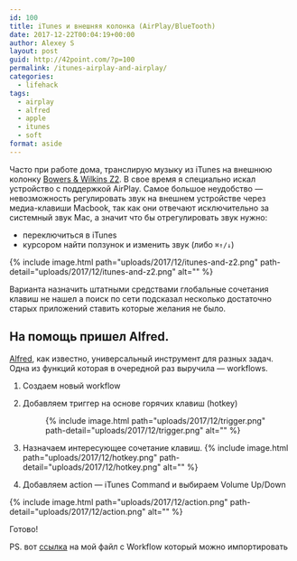```yaml
---
id: 100
title: iTunes и внешняя колонка (AirPlay/BlueTooth)
date: 2017-12-22T00:04:19+00:00
author: Alexey S
layout: post
guid: http://42point.com/?p=100
permalink: /itunes-airplay-and-airplay/
categories:
  - lifehack
tags:
  - airplay
  - alfred
  - apple
  - itunes
  - soft
format: aside
---
```

Часто при работе дома, транслирую музыку из iTunes на внешнюю колонку [Bowers & Wilkins Z2](https://market.yandex.ru/product/9334841?track=tabs). В свое время я специально искал устройство с поддержкой AirPlay. Самое большое неудобство — невозможность регулировать звук на внешнем устройстве через медиа-клавиши Macbook, <!--more-->так как они отвечают исключительно за системный звук Mac, а значит что бы отрегулировать звук нужно:

  * переключиться в iTunes
  * курсором найти ползунок и изменить звук (либо `⌘↑/↓`)


{% include image.html path="uploads/2017/12/itunes-and-z2.png" path-detail="uploads/2017/12/itunes-and-z2.png" alt="" %}  


Варианта назначить штатными средствами глобальные сочетания клавиш не нашел а поиск по сети подсказал несколько достаточно старых приложений ставить которые желания не было.

## На помощь пришел Alfred.

[Alfred](https://www.alfredapp.com/), как известно, универсальный инструмент для разных задач. Одна из функций которая в очередной раз выручила — workflows.

  1. Создаем новый workflow
  2. Добавляем триггер на основе горячих клавиш (hotkey)<figure>
{% include image.html path="uploads/2017/12/trigger.png" path-detail="uploads/2017/12/trigger.png" alt="" %} 


3. Назначаем интересующее сочетание клавиш.
{% include image.html path="uploads/2017/12/hotkey.png" path-detail="uploads/2017/12/hotkey.png" alt="" %}

4. Добавляем action — iTunes Command и выбираем Volume Up/Down

{% include image.html path="uploads/2017/12/action.png" path-detail="uploads/2017/12/action.png" alt="" %}


Готово!

PS. вот [ссылка](https://s3.eu-central-1.amazonaws.com/com.42/Hotkeys_iTunes.alfredworkflow.zip) на мой файл с Workflow который можно импортировать